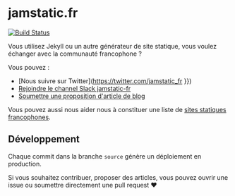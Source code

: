 # jamstatic.fr

[![Build Status](https://travis-ci.org/jamstatic/jamstatic-fr.svg?branch=source)](https://travis-ci.org/jamstatic/jamstatic-fr)

Vous utilisez Jekyll ou un autre générateur de site statique, vous voulez échanger avec la communauté francophone ?

Vous pouvez :

* [Nous suivre sur Twitter](https://twitter.com/jamstatic_fr }})
* [Rejoindre le channel Slack jamstatic-fr](https://jamstatic.herokuapp.com/)
* [Soumettre une proposition d'article de blog](https://github.com/jamstatic/jamstatic-fr/projects/1)

Vous pouvez aussi nous aider nous à constituer une liste de [sites statiques francophones](https://github.com/jamstatic/jamstatic-fr/wiki/Sources-des-sites-francophones).

## Développement

Chaque commit dans la branche `source` génère un déploiement en production.

Si vous souhaitez contribuer, proposer des articles, vous pouvez ouvrir une issue ou soumettre directement une pull request :heart:
